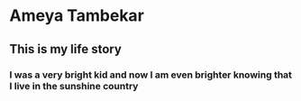 # Ameya Tambekar
## This is my life story
### I was a very bright kid and now I am even brighter knowing that I live in the sunshine country
